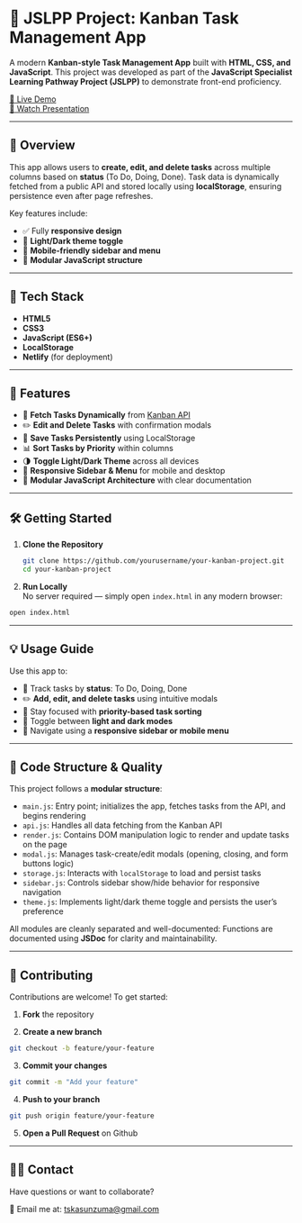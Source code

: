 # 🚀 JSLPP Project: Kanban Task Management App

A modern **Kanban-style Task Management App** built with **HTML, CSS, and JavaScript**. This project was developed as part of the **JavaScript Specialist Learning Pathway Project (JSLPP)** to demonstrate front-end proficiency.

[🔗 Live Demo](https://your-netlify-link.netlify.app)  
[🎥 Watch Presentation](https://www.veed.io/view/your-video-link)

---

## 📝 Overview

This app allows users to **create, edit, and delete tasks** across multiple columns based on **status** (To Do, Doing, Done). Task data is dynamically fetched from a public API and stored locally using **localStorage**, ensuring persistence even after page refreshes.

Key features include:

- ✅ Fully **responsive design**
- 🌙 **Light/Dark theme toggle**
- 📱 **Mobile-friendly sidebar and menu**
- 🧩 **Modular JavaScript structure**

---

## 🧰 Tech Stack

- **HTML5**
- **CSS3**
- **JavaScript (ES6+)**
- **LocalStorage**
- **Netlify** (for deployment)

---

## 🚀 Features

- 🔄 **Fetch Tasks Dynamically** from [Kanban API](https://jsl-kanban-api.vercel.app/)
- ✏️ **Edit and Delete Tasks** with confirmation modals
- 💾 **Save Tasks Persistently** using LocalStorage
- 📊 **Sort Tasks by Priority** within columns
- 🌗 **Toggle Light/Dark Theme** across all devices
- 📱 **Responsive Sidebar & Menu** for mobile and desktop
- 🧩 **Modular JavaScript Architecture** with clear documentation

---

## 🛠️ Getting Started

1. **Clone the Repository**

   ```bash
   git clone https://github.com/yourusername/your-kanban-project.git
   cd your-kanban-project

   ```

2. **Run Locally**  
   No server required — simply open `index.html` in any modern browser:

```bash
open index.html
```

---

## 💡 Usage Guide

Use this app to:

- 📌 Track tasks by **status**: To Do, Doing, Done
- ✏️ **Add, edit, and delete tasks** using intuitive modals
- 🎯 Stay focused with **priority-based task sorting**
- 🌙 Toggle between **light and dark modes**
- 📱 Navigate using a **responsive sidebar or mobile menu**

---

## 📖 Code Structure & Quality

This project follows a **modular structure**:

- `main.js`: Entry point; initializes the app, fetches tasks from the API, and begins rendering
- `api.js`: Handles all data fetching from the Kanban API
- `render.js`: Contains DOM manipulation logic to render and update tasks on the page
- `modal.js`: Manages task-create/edit modals (opening, closing, and form buttons logic)
- `storage.js`: Interacts with `localStorage` to load and persist tasks
- `sidebar.js`: Controls sidebar show/hide behavior for responsive navigation
- `theme.js`: Implements light/dark theme toggle and persists the user’s preference

All modules are cleanly separated and well-documented:
Functions are documented using **JSDoc** for clarity and maintainability.

---

## 🧩 Contributing

Contributions are welcome! To get started:

1. **Fork** the repository

2. **Create a new branch**

```bash
git checkout -b feature/your-feature
```

3. **Commit your changes**

```bash
git commit -m "Add your feature"
```

4. **Push to your branch**

```bash
git push origin feature/your-feature
```

5. **Open a Pull Request** on Github

---

## 🙋‍♂️ Contact

Have questions or want to collaborate?

📧 Email me at: [tskasunzuma@gmail.com](mailto:tskasunzuma@gmail.com)
